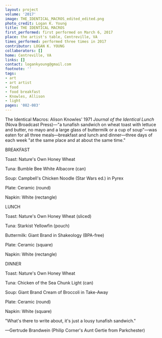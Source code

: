```yaml
---
layout: project
volume: '2017'
image: THE_IDENTICAL_MACROS_edited_edited.png
photo_credit: Logan K. Young
title: THE IDENTICAL MACROS
first_performed: first performed on March 6, 2017
place: the artist's table, Centreville, VA
times_performed: performed three times in 2017
contributor: LOGAN K. YOUNG
collaborators: []
home: Centreville, VA
links: []
contact: logankyoung@gmail.com
footnote: ''
tags:
- art
- art artist
- food
- food breakfast
- Knowles, Allison
- light
pages: '082-083'
---
```


The Identical Macros: Alison Knowles' 1971 _Journal of the Identical Lunch_ (Nova Broadcast Press)—"a tunafish sandwich on wheat toast with lettuce and butter, no mayo and a large glass of buttermilk or a cup of soup"—was eaten for all three meals—breakfast and lunch and dinner—three days of each week "at the same place and at about the same time."

BREAKFAST

Toast: Nature's Own Honey Wheat

Tuna: Bumble Bee White Albacore (can)

Soup: Campbell's Chicken Noodle (Star Wars ed.) in Pyrex

Plate: Ceramic (round)

Napkin: White (rectangle)

LUNCH

Toast: Nature's Own Honey Wheat (sliced)

Tuna: Starkist Yellowfin (pouch)

Buttermilk: Giant Brand in Shakeology (BPA-free)

Plate: Ceramic (square)

Napkin: White (rectangle)

DINNER

Toast: Nature's Own Honey Wheat

Tuna: Chicken of the Sea Chunk Light (can)

Soup: Giant Brand Cream of Broccoli in Take-Away

Plate: Ceramic (round)

Napkin: White (square)

"What's there to write about, it's just a lousy tunafish sandwich."

—Gertrude Brandwein (Philip Corner's Aunt Gertie from Parkchester)
